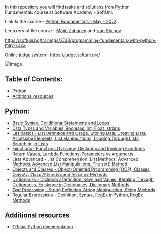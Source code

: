 In this repository you will find tasks and solutions from Python Fundamentals course at Software Academy - SoftUni. 

Link to the course  - [Python Fundamentals - May - 2022](https://softuni.bg/trainings/3733/programming-fundamentals-with-python-may-2022)

Lecturers of the course - [Mario Zahariev](https://github.com/zahariev-webbersof) and [Ivan Shopov](https://github.com/IvanShopov)

https://softuni.bg/trainings/3733/programming-fundamentals-with-python-may-2022

Online judge system - https://judge.softuni.org/

![image](https://user-images.githubusercontent.com/68993494/185683680-bcfefe65-88fb-4192-b0b2-ff9130c39487.png)

## Table of Contents:

- [Python](#python)
- [Additional resources](#additional-resources)

## Python:

- [Basic Syntax, Conditional Statements and Loops]()
- [Data Types and Variables, Booleans, Int, Float, strigns]()
- [List basics - List Definition and Usage, Storing Data,  Creating Lists, Accessing Elements, List Manipulations, Looping Through Lists, Searching in Lists]()
- [Functions - Functions Overview, Declaring and Invoking Functions, Return Values, Lambda Functions, Parameters vs Arguments]()
- [Lists Advanced - List Comprehension, List Methods, Advanced Methods, Advanced List Manipulations, The set() Method]()
- [Objects and Classes - Object-Oriented Programming (OOP), Classes, Objects, Class Attributes and Instance Methods]()
- [Dictionaries - Dictionary Definition, Keys and Values, Iterating Through Dictionaries, Existence in Dictionaries, Dictionary Methods]()
- [Text Processing - String Definition, String Manipulation, String Methods]()
- [Regular Expressions - Definition, Syntax, RegEx in Python, RegEx Methods]()

## Additional resources

- [Official Python documentation](https://docs.python.org/3/)
